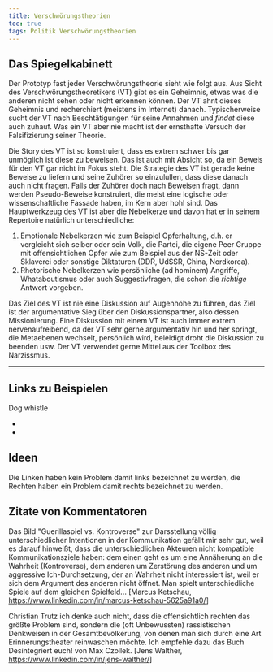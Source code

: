 ```yaml
---
title: Verschwörungstheorien
toc: true
tags: Politik Verschwörungstheorien
---
```


## Das Spiegelkabinett

Der Prototyp fast jeder Verschwörungstheorie sieht wie folgt aus. Aus Sicht des Verschwörungstheoretikers (VT) gibt es ein Geheimnis, etwas was die anderen nicht sehen oder nicht erkennen können. Der VT ahnt dieses Geheimnis und recherchiert (meistens im Internet) danach. Typischerweise sucht der VT nach Beschtätigungen für seine Annahmen und _findet_ diese auch zuhauf. Was ein VT aber nie macht ist der ernsthafte Versuch der Falsifizierung seiner Theorie.

Die Story des VT ist so konstruiert, dass es extrem schwer bis gar unmöglich ist diese zu beweisen. Das ist auch mit Absicht so, da ein Beweis für den VT gar nicht im Fokus steht. Die Strategie des VT ist gerade keine Beweise zu liefern und seine Zuhörer so einzulullen, dass diese danach auch nicht fragen. Falls der Zuhörer doch nach Beweisen fragt, dann werden Pseudo-Beweise konstruiert, die meist eine logische oder wissenschaftliche Fassade haben, im Kern aber hohl sind. Das Hauptwerkzeug des VT ist aber die Nebelkerze und davon hat er in seinem Repertoire natürlich unterschiedliche:

1. Emotionale Nebelkerzen wie zum Beispiel Opferhaltung, d.h. er vergleicht sich selber oder sein Volk, die Partei, die eigene Peer Gruppe mit offensichtlichen Opfer wie zum Beispiel aus der NS-Zeit oder Sklaverei oder sonstige Diktaturen (DDR, UdSSR, China, Nordkorea).
2. Rhetorische Nebelkerzen wie persönliche (ad hominem) Angriffe, Whataboutismus oder auch Suggestivfragen, die schon die _richtige_ Antwort vorgeben.

Das Ziel des VT ist nie eine Diskussion auf Augenhöhe zu führen, das Ziel ist der argumentative Sieg über den Diskussionspartner, also dessen Missionierung. Eine Diskussion mit einem VT ist auch immer extrem nervenaufreibend, da der VT sehr gerne argumentativ hin und her springt, die Metaebenen wechselt, persönlich wird, beleidigt droht die Diskussion zu beenden usw. Der VT verwendet gerne Mittel aus der Toolbox des Narzissmus.


---

## Links zu Beispielen

Dog whistle
- [^sskutting]: [Jörg Kutting](https://www.linkedin.com/posts/activity-6861624245240250368-YAjb)
- [^impfung]: [Petra Kominkova](https://www.linkedin.com/posts/petrakominkova_ich-bin-f%C3%BCr-die-allererste-1g-regeleinlass-activity-6861580839189299200-zZjB)


## Ideen

Die Linken haben kein Problem damit links bezeichnet zu werden, die Rechten haben ein Problem damit rechts bezeichnet zu werden.

## Zitate von Kommentatoren

Das Bild "Guerillaspiel vs. Kontroverse" zur Darsstellung völlig unterschiedlicher Intentionen in der Kommunikation gefällt mir sehr gut, weil es darauf hinweißt, dass die unterschiedlichen Akteuren nicht kompatible Kommunikationsziele haben: dem einen geht es um eine Annäherung an die Wahrheit (Kontroverse), dem anderen um Zerstörung des anderen und um aggressive Ich-Durchsetzung, der an Wahrheit nicht interessiert ist, weil er sich dem Argument des anderen nicht öffnet. Man spielt unterschiedliche Spiele auf dem gleichen Spielfeld... [Marcus Ketschau, https://www.linkedin.com/in/marcus-ketschau-5625a91a0/]

Christian Trutz ich denke auch nicht, dass die offensichtlich rechten das größte Problem sind, sondern die (oft Unbewussten) rassistischen Denkweisen in der Gesamtbevölkerung, von denen man sich durch eine Art Erinnerungstheater reinwaschen möchte. Ich empfehle dazu das Buch Desintegriert euch! von Max Czollek. [Jens Walther, https://www.linkedin.com/in/jens-walther/]